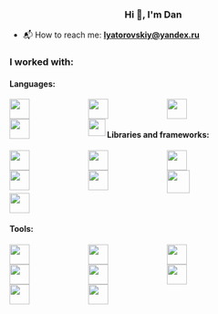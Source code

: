 <h3 align="center">Hi 👋, I'm Dan</h3>
<!-- <h3 align="center">A passionate developer</h3> -->

- 📬 How to reach me: **lyatorovskiy@yandex.ru**

    
### I worked with:
#### Languages:
  <img align="left" style="padding-right:100px;" width="35px" src="https://cdn.jsdelivr.net/gh/devicons/devicon/icons/python/python-original.svg"/>
  <img align="left" style="padding-right:100px;" width="35px" src="https://cdn.jsdelivr.net/gh/devicons/devicon/icons/javascript/javascript-original.svg" />
  <img align="left" style="padding-right:100px;" width="35px" src="https://cdn.jsdelivr.net/gh/devicons/devicon/icons/html5/html5-original.svg" />
  <img align="left" style="padding-right:100px;" width="35px" src="https://cdn.jsdelivr.net/gh/devicons/devicon/icons/css3/css3-original.svg" />
  <img align="left" width="30px" src="https://cdn.jsdelivr.net/gh/devicons/devicon/icons/cplusplus/cplusplus-original.svg" />
  
   <!--<img align="left" style="padding-right:100px;" width="35px" src="https://cdn.jsdelivr.net/gh/devicons/devicon@latest/icons/rust/rust-original.svg" /> -->
   <!--<<img align="left" style="padding-right:100px;" width="35px" src="https://cdn.jsdelivr.net/gh/devicons/devicon@latest/icons/go/go-original-wordmark.svg" /> -->
          
          
          
  <br/>
  <br/>

#### Libraries and frameworks:

  <img align="left" style="padding-right:100px;" width="35px" src="https://cdn.jsdelivr.net/gh/devicons/devicon@latest/icons/pandas/pandas-original.svg" />
  <img align="left" style="padding-right:100px;" width="35px" src="https://cdn.jsdelivr.net/gh/devicons/devicon@latest/icons/scikitlearn/scikitlearn-original.svg" />
  <img align="left" style="padding-right:100px;" width="35px" src="https://cdn.jsdelivr.net/gh/devicons/devicon@latest/icons/pytorch/pytorch-original.svg" />
  <img align="left" style="padding-right:100px;" width="35px" src="https://cdn.jsdelivr.net/gh/devicons/devicon@latest/icons/numpy/numpy-original.svg" />
  <img  style="padding-right:100px;" width="40px" src="https://cdn.jsdelivr.net/gh/devicons/devicon@latest/icons/streamlit/streamlit-original.svg" />
  
  <img align="left" style="padding-right:100px;" width="35px" src="https://cdn.jsdelivr.net/gh/devicons/devicon@latest/icons/react/react-original.svg" />
  <img style="padding-right:100px; margin:top:0px" width="35px" src="https://cdn.jsdelivr.net/gh/devicons/devicon@latest/icons/svelte/svelte-original.svg" />
  
  <!--<img src="https://cdn.jsdelivr.net/gh/devicons/devicon@latest/icons/django/django-plain.svg" /> -->
  <!-- <img src="https://cdn.jsdelivr.net/gh/devicons/devicon@latest/icons/pytorch/pytorch-original.svg" />
            <img src="https://cdn.jsdelivr.net/gh/devicons/devicon@latest/icons/fastapi/fastapi-original.svg" />
           --> 
 <!--
            <img src="https://cdn.jsdelivr.net/gh/devicons/devicon@latest/icons/tauri/tauri-original.svg" />
          -->
  
#### Tools:
  <img align="left" style="padding-right:100px;" width="35px" src="https://cdn.jsdelivr.net/gh/devicons/devicon/icons/jupyter/jupyter-original.svg" />
  <img align="left" style="padding-right:100px;" width="35px" src="https://cdn.jsdelivr.net/gh/devicons/devicon/icons/mysql/mysql-original.svg" />
  <img align="left" style="padding-right:100px;" width="35px" src="https://cdn.jsdelivr.net/gh/devicons/devicon/icons/postgresql/postgresql-original.svg" />
  <img align="left" style="padding-right:100px;" width="35px" src="https://cdn.jsdelivr.net/gh/devicons/devicon/icons/git/git-original.svg" />
  <img align="left" style="padding-right:100px;" width="35px" src="https://cdn.jsdelivr.net/gh/devicons/devicon/icons/gitlab/gitlab-original.svg" />
  <img align="left" style="padding-right:100px;" width="35px" src="https://cdn.jsdelivr.net/gh/devicons/devicon/icons/linux/linux-original.svg" />
  <img align="left" style="padding-right:100px;" width="35px" src="https://cdn.jsdelivr.net/gh/devicons/devicon/icons/docker/docker-plain.svg" />
  <img align="left" style="padding-right:100px;" width="35px" src="https://cdn.jsdelivr.net/gh/devicons/devicon/icons/figma/figma-original.svg" />
          
